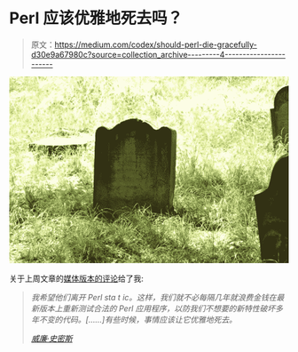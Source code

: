# Perl 应该优雅地死去吗？

> 原文：<https://medium.com/codex/should-perl-die-gracefully-d30e9a67980c?source=collection_archive---------4----------------------->

![](img/268cb5af4ba97e0367a292bbd26462e1.png)

关于上周文章的[媒体版本的](/codex/perl-can-do-that-now-10191006af0e)[评论](/@willsmithorg/as-somebody-who-wrote-loads-of-perl-in-the-2000-2005-time-frame-and-has-now-like-almost-everybody-6ced8384a977)给了我:

> *我希望他们离开 Perl sta t ic。这样，我们就不必每隔几年就浪费金钱在最新版本上重新测试合法的 Perl 应用程序，以防我们不想要的新特性破坏多年不变的代码。[……]有些时候，事情应该让它优雅地死去。*
> 
> [*威廉·史密斯*](/@willsmithorg)
